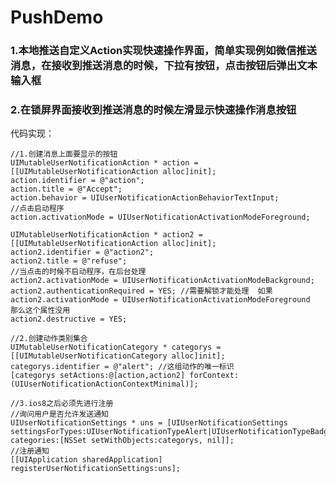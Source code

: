 # PushDemo
### 1.本地推送自定义Action实现快速操作界面，简单实现例如微信推送消息，在接收到推送消息的时候，下拉有按钮，点击按钮后弹出文本输入框

### 2.在锁屏界面接收到推送消息的时候左滑显示快速操作消息按钮

代码实现：

    //1.创建消息上面要显示的按钮
    UIMutableUserNotificationAction * action = [[UIMutableUserNotificationAction alloc]init];
    action.identifier = @"action";
    action.title = @"Accept";
    action.behavior = UIUserNotificationActionBehaviorTextInput;
    //点击启动程序
    action.activationMode = UIUserNotificationActivationModeForeground;
    
    UIMutableUserNotificationAction * action2 = [[UIMutableUserNotificationAction alloc]init];
    action2.identifier = @"action2";
    action2.title = @"refuse";
    //当点击的时候不启动程序，在后台处理
    action2.activationMode = UIUserNotificationActivationModeBackground;
    action2.authenticationRequired = YES; //需要解锁才能处理  如果action2.activationMode = UIUserNotificationActivationModeForeground  那么这个属性没用
    action2.destructive = YES;
    
    //2.创建动作类别集合
    UIMutableUserNotificationCategory * categorys = [[UIMutableUserNotificationCategory alloc]init];
    categorys.identifier = @"alert"; //这组动作的唯一标识
    [categorys setActions:@[action,action2] forContext:(UIUserNotificationActionContextMinimal)];
    
    //3.ios8之后必须先进行注册
    //询问用户是否允许发送通知
    UIUserNotificationSettings * uns = [UIUserNotificationSettings settingsForTypes:UIUserNotificationTypeAlert|UIUserNotificationTypeBadge|UIUserNotificationTypeSound categories:[NSSet setWithObjects:categorys, nil]];
    //注册通知
    [[UIApplication sharedApplication] registerUserNotificationSettings:uns];
    
    
    
    
